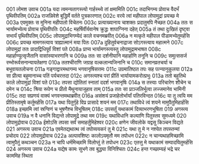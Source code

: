 001	लोमश उवाच
001a	यदा त्वमन्यतागस्त्यो गार्हस्थ्ये तां क्षमामिति
001c	तदाभिगम्य प्रोवाच वैदर्भं पृथिवीपतिम्
002a	राजन्निवेशे बुद्धिर्मे वर्तते पुत्रकारणात्
002c	वरये त्वां महीपाल लोपामुद्रां प्रयच्छ मे
003a	एवमुक्तः स मुनिना महीपालो विचेतनः
003c	प्रत्याख्यानाय चाशक्तः प्रदातुमपि नैच्छत
004a	ततः स भार्यामभ्येत्य प्रोवाच पृथिवीपतिः
004c	महर्षिर्वीर्यवानेष क्रुद्धः शापाग्निना दहेत्
005a	तं तथा दुःखितं दृष्ट्वा सभार्यं पृथिवीपतिम्
005c	लोपामुद्राभिगम्येदं काले वचनमब्रवीत्
006a	न मत्कृते महीपाल पीडामभ्येतुमर्हसि
006c	प्रयच्छ मामगस्त्याय त्राह्यात्मानं मया पितः
007a	दुहितुर्वचनाद्राजा सोऽगस्त्याय महात्मने
007c	लोपामुद्रां ततः प्रादाद्विधिपूर्वं विशां पते
008a	प्राप्य भार्यामगस्त्यस्तु लोपामुद्रामभाषत
008c	महार्हाण्युत्सृजैतानि वासांस्याभरणानि च
009a	ततः सा दर्शनीयानि महार्हाणि तनूनि च
009c	समुत्ससर्ज रम्भोरूर्वसनान्यायतेक्षणा
010a	ततश्चीराणि जग्राह वल्कलान्यजिनानि च
010c	समानव्रतचर्या च बभूवायतलोचना
011a	गङ्गाद्वारमथागम्य भगवानृषिसत्तमः
011c	उग्रमातिष्ठत तपः सह पत्न्यानुकूलया
012a	सा प्रीत्या बहुमानाच्च पतिं पर्यचरत्तदा
012c	अगस्त्यश्च परां प्रीतिं भार्यायामकरोत्प्रभुः
013a	ततो बहुतिथे काले लोपामुद्रां विशां पते
013c	तपसा द्योतितां स्नातां ददर्श भगवानृषिः
014a	स तस्याः परिचारेण शौचेन च दमेन च
014c	श्रिया रूपेण च प्रीतो मैथुनायाजुहाव ताम्
015a	ततः सा प्राञ्जलिर्भूत्वा लज्जमानेव भामिनी
015c	तदा सप्रणयं वाक्यं भगवन्तमथाब्रवीत्
016a	असंशयं प्रजाहेतोर्भार्यां पतिरविन्दत
016c	या तु त्वयि मम प्रीतिस्तामृषे कर्तुमर्हसि
017a	यथा पितुर्गृहे विप्र प्रासादे शयनं मम
017c	तथाविधे त्वं शयने मामुपैतुमिहार्हसि
018a	इच्छामि त्वां स्रग्विणं च भूषणैश्च विभूषितम्
018c	उपसर्तुं यथाकामं दिव्याभरणभूषिता
019	अगस्त्य उवाच
019a	न वै धनानि विद्यन्ते लोपामुद्रे तथा मम
019c	यथाविधानि कल्याणि पितुस्तव सुमध्यमे
020	लोपामुद्रोवाच
020a	ईशोऽसि तपसा सर्वं समाहर्तुमिहेश्वर
020c	क्षणेन जीवलोके यद्वसु किञ्चन विद्यते
021	अगस्त्य उवाच
021a	एवमेतद्यथात्थ त्वं तपोव्ययकरं तु मे
021c	यथा तु मे न नश्येत तपस्तन्मां प्रचोदय
022	लोपामुद्रोवाच
022a	अल्पावशिष्टः कालोऽयमृतौ मम तपोधन
022c	न चान्यथाहमिच्छामि त्वामुपैतुं कथञ्चन
023a	न चापि धर्ममिच्छामि विलोप्तुं ते तपोधन
023c	एतत्तु मे यथाकामं सम्पादयितुमर्हसि
024	अगस्त्य उवाच
024a	यद्येष कामः सुभगे तव बुद्ध्या विनिश्चितः
024c	हन्त गच्छाम्यहं भद्रे चर काममिह स्थिता
